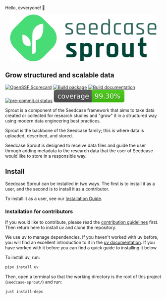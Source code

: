 Hello, evveryone! 👋

<p align=center>
    <a href="https://sprout.seedcase-project.org/">
        <img src="_extensions/seedcase-project/seedcase-theme/logos/navbar-logo-seedcase-sprout.svg" height="150" alt="Sprout website"/>
    </a>
</p>

## Grow structured and scalable data

[![OpenSSF Scorecard](https://api.scorecard.dev/projects/github.com/seedcase-project/seedcase-sprout/badge)](https://scorecard.dev/viewer/?uri=github.com/seedcase-project/seedcase-sprout)
[![Build package](https://github.com/seedcase-project/seedcase-sprout/actions/workflows/build-package.yml/badge.svg)](https://github.com/seedcase-project/seedcase-sprout/actions/workflows/build-package.yml)
[![Build documentation](https://github.com/seedcase-project/seedcase-sprout/actions/workflows/build-website.yml/badge.svg)](https://github.com/seedcase-project/seedcase-sprout/actions/workflows/build-website.yml)
[![pre-commit.ci status](https://results.pre-commit.ci/badge/github/seedcase-project/seedcase-sprout/main.svg)](https://results.pre-commit.ci/latest/github/seedcase-project/seedcase-sprout/main)
[![code coverage](https://raw.githubusercontent.com/seedcase-project/seedcase-sprout/coverage/coverage.svg?raw=true)](https://htmlpreview.github.io/?https://raw.githubusercontent.com/seedcase-project/seedcase-sprout/coverage/index.html)

Sprout is a component of the Seedcase framework that aims to take data
created or collected for research studies and "grow" it in a structured
way using modern data engineering best practices.

Sprout is the backbone of the Seedcase family; this is where data is
uploaded, described, and stored.

Seedcase Sprout is designed to receive data files and guide the user
through adding metadata to the research data that the user of Seedcase
would like to store in a responsible way.

## Install

Seedcase Sprout can be installed in two ways. The first is to install it
as a user, and the second is to install it as a contributor.

To install it as a user, see our [Installation Guide](https://sprout.seedcase-project.org/docs/guide/installation).

### Installation for contributors

If you would like to contribute, please
read the [contribution guidelines]() first. Then
return here to install uv and clone the repository.
<!--TODO add link above-->

We use uv to manage
dependencies. If you haven't worked with uv before, you will find an
excellent introduction to it in the [uv
documentation](https://docs.astral.sh/uv/). If you have worked with
it before you can find a quick guide to installing it below.

To install uv, run:

``` bash
pipx install uv
```

Then, open a terminal so that the working directory is the root of this project (`seedcase-sprout/`) and run:

``` bash
just install-deps
```
